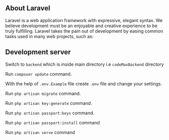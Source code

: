 ## About Laravel

Laravel is a web application framework with expressive, elegant syntax. We believe development must be an enjoyable and creative experience to be truly fulfilling. Laravel takes the pain out of development by easing common tasks used in many web projects, such as:

## Development server

Switch to `backend` which is inside main directory i.e `codeMaxBackend` directory

Run `composer update` command.

With the help of `.env.Example` file create `.env` file and change your settings.

Run `php artisan migrate` command.

Run `php artisan key:generate` command.

Run `php artisan passport:keys` command.

Run `php artisan passport:install` command

Run `php artisan serve` command
